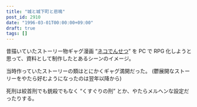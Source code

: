 ```yaml
---
title: "城と城下町と悲鳴"
post_id: 2910
date: "1996-03-01T00:00:00+09:00"
draft: true
tags: []
---
```



昔描いていたストーリー物ギャグ漫画 “[ネコでんせつ](https://danmaq.com/cats_story)” を PC で RPG 化しようと思って、資料として制作したとあるシーンのイメージ。

当時作っていたストーリーの類はとにかくギャグ満開だった。
(鬱展開なストーリーをやたら好むようになったのは翌年以降から)

死刑は絞首刑でも銃殺でもなく “くすぐりの刑” とか、やたらメルヘンな設定だったりする。
